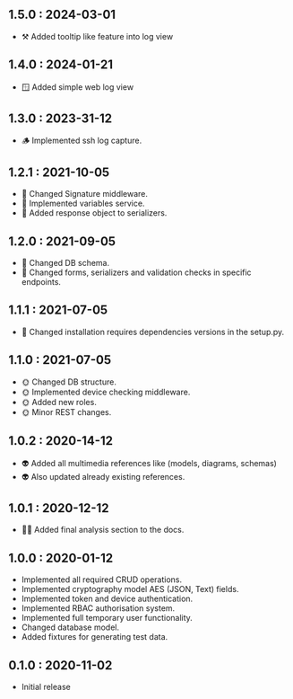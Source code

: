 ## 1.5.0 : 2024-03-01

- ⚒️️ Added tooltip like feature into log view

## 1.4.0 : 2024-01-21

- 🪟️ Added simple web log view

## 1.3.0 : 2023-31-12

- 🪵 Implemented ssh log capture.

## 1.2.1 : 2021-10-05

- 🚀 Changed Signature middleware.
- 🚀 Implemented variables service.
- 🚀 Added response object to serializers.

## 1.2.0 : 2021-09-05

- 🍁 Changed DB schema.
- 🍁 Changed forms, serializers and validation checks in specific endpoints.

## 1.1.1 : 2021-07-05

- 🌸 Changed installation requires dependencies versions in the setup.py.


## 1.1.0 : 2021-07-05

- 🌞 Changed DB structure.
- 🌞 Implemented device checking middleware.
- 🌞 Added new roles.
- 🌞 Minor REST changes.

## 1.0.2 : 2020-14-12

- 👽 Added all multimedia references like (models, diagrams, schemas)
- 👽 Also updated already existing references.

## 1.0.1 : 2020-12-12

- 🧚‍♂️ Added final analysis section to the docs.

## 1.0.0 : 2020-01-12

- Implemented all required CRUD operations.
- Implemented cryptography model AES (JSON, Text) fields.
- Implemented token and device authentication.
- Implemented RBAC authorisation system.
- Implemented full temporary user functionality.
- Changed database model.
- Added fixtures for generating test data.

## 0.1.0 : 2020-11-02

- Initial release

